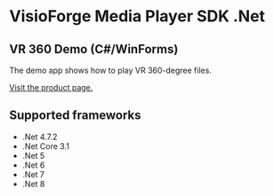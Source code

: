 ﻿# VisioForge Media Player SDK .Net

## VR 360 Demo (C#/WinForms)

The demo app shows how to play VR 360-degree files.

[Visit the product page.](https://www.visioforge.com/media-player-sdk-net)

## Supported frameworks

* .Net 4.7.2
* .Net Core 3.1
* .Net 5
* .Net 6
* .Net 7
* .Net 8
